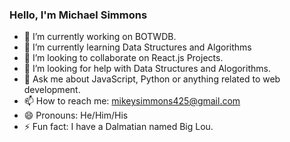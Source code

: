 ### Hello, I'm Michael Simmons



- 🔭 I’m currently working on BOTWDB.  
- 🌱 I’m currently learning Data Structures and Algorithms
- 👯 I’m looking to collaborate on React.js Projects.
- 🤔 I’m looking for help with Data Structures and Alogorithms. 
- 💬 Ask me about JavaScript, Python or anything related to web development.
- 📫 How to reach me: mikeysimmons425@gmail.com 
- 😄 Pronouns: He/Him/His
- ⚡ Fun fact: I have a Dalmatian named Big Lou.

       

